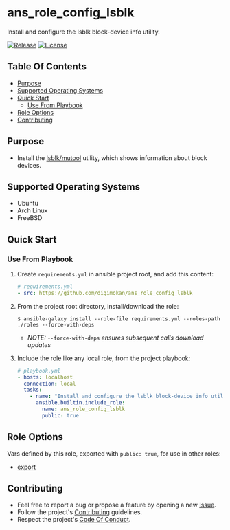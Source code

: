 # ans_role_config_lsblk

Install and configure the lsblk block-device info utility.

[![Release](https://img.shields.io/github/release/digimokan/ans_role_config_lsblk.svg?label=release)](https://github.com/digimokan/ans_role_config_lsblk/releases/latest "Latest Release Notes")
[![License](https://img.shields.io/badge/license-MIT-blue.svg?label=license)](LICENSE.md "Project License")

## Table Of Contents

* [Purpose](#purpose)
* [Supported Operating Systems](#supported-operating-systems)
* [Quick Start](#quick-start)
    * [Use From Playbook](#use-from-playbook)
* [Role Options](#role-options)
* [Contributing](#contributing)

## Purpose

* Install the [lsblk/mutool](https://wiki.archlinux.org/title/Device_file#lsblk)
  utility, which shows information about block devices.

## Supported Operating Systems

* Ubuntu
* Arch Linux
* FreeBSD

## Quick Start

### Use From Playbook

1. Create `requirements.yml` in ansible project root, and add this content:

   ```yaml
   # requirements.yml
   - src: https://github.com/digimokan/ans_role_config_lsblk
   ```

2. From the project root directory, install/download the role:

   ```shell
   $ ansible-galaxy install --role-file requirements.yml --roles-path ./roles --force-with-deps
   ```

   * _NOTE:_ `--force-with-deps` _ensures subsequent calls download updates_

3. Include the role like any local role, from the project playbook:

   ```yaml
   # playbook.yml
   - hosts: localhost
     connection: local
     tasks:
       - name: "Install and configure the lsblk block-device info utility"
         ansible.builtin.include_role:
           name: ans_role_config_lsblk
           public: true
   ```

## Role Options

Vars defined by this role, exported with `public: true`, for use in other roles:

  * [export](../tasks/configure/export_vars/main.yml)

## Contributing

* Feel free to report a bug or propose a feature by opening a new
  [Issue](https://github.com/digimokan/ans_role_config_lsblk/issues).
* Follow the project's [Contributing](CONTRIBUTING.md) guidelines.
* Respect the project's [Code Of Conduct](CODE_OF_CONDUCT.md).

